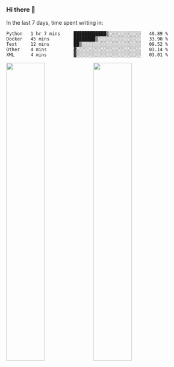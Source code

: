 ### Hi there 👋

In the last 7 days, time spent writing in:

<!--START_SECTION:waka-->
```text
Python   1 hr 7 mins     ████████████▒░░░░░░░░░░░░   49.89 % 
Docker   45 mins         ████████▒░░░░░░░░░░░░░░░░   33.90 % 
Text     12 mins         ██▒░░░░░░░░░░░░░░░░░░░░░░   09.52 % 
Other    4 mins          ▓░░░░░░░░░░░░░░░░░░░░░░░░   03.14 % 
XML      4 mins          ▓░░░░░░░░░░░░░░░░░░░░░░░░   03.01 % 
```
<!--END_SECTION:waka-->

<img src="https://wakatime.com/share/@jimtje/5d0c92de-08f8-4a72-8f2f-6a9693d1e318.svg" width=45% height=45%> <img src="https://wakatime.com/share/@jimtje/501498ae-bda5-4da7-a89d-b40bcdd5556d.svg" width=45% height=45%>
